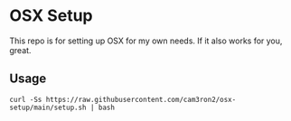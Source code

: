 # OSX Setup

This repo is for setting up OSX for my own needs. If it also works for you, great.

## Usage

```shell
curl -Ss https://raw.githubusercontent.com/cam3ron2/osx-setup/main/setup.sh | bash
```
